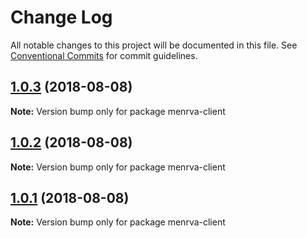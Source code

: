 # Change Log

All notable changes to this project will be documented in this file.
See [Conventional Commits](https://conventionalcommits.org) for commit guidelines.

<a name="1.0.3"></a>
## [1.0.3](https://github.com/billyvg/jest-menrva/compare/v1.0.2...v1.0.3) (2018-08-08)

**Note:** Version bump only for package menrva-client





<a name="1.0.2"></a>
## [1.0.2](https://github.com/billyvg/jest-menrva/compare/v1.0.1...v1.0.2) (2018-08-08)

**Note:** Version bump only for package menrva-client





<a name="1.0.1"></a>
## [1.0.1](https://github.com/billyvg/jest-menrva/compare/v1.2.2...v1.0.1) (2018-08-08)

**Note:** Version bump only for package menrva-client
